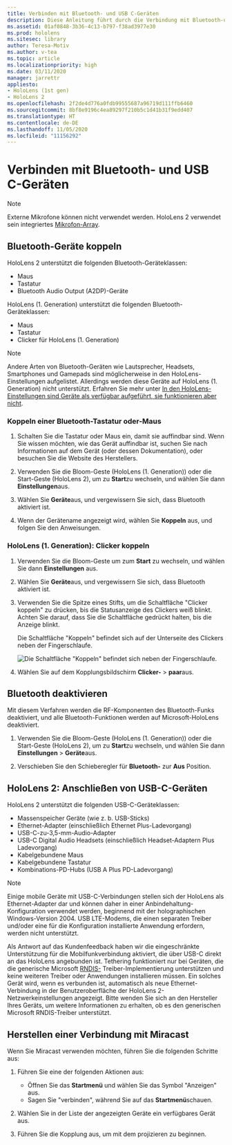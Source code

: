 ```yaml
---
title: Verbinden mit Bluetooth- und USB C-Geräten
description: Diese Anleitung führt durch die Verbindung mit Bluetooth-und USB-C-Geräten und-Zubehör.
ms.assetid: 01af0848-3b36-4c13-b797-f38ad3977e30
ms.prod: hololens
ms.sitesec: library
author: Teresa-Motiv
ms.author: v-tea
ms.topic: article
ms.localizationpriority: high
ms.date: 03/11/2020
manager: jarrettr
appliesto:
- HoloLens (1st gen)
- HoloLens 2
ms.openlocfilehash: 2f2de4d776a0fdb99555687a96719d111ffb6460
ms.sourcegitcommit: 8bf8e9196c4ea89297f210b5c1d41b31f9edd407
ms.translationtype: HT
ms.contentlocale: de-DE
ms.lasthandoff: 11/05/2020
ms.locfileid: "11156292"
---
```

# Verbinden mit Bluetooth- und USB C-Geräten

> [!NOTE]
> Externe Mikrofone können nicht verwendet werden. HoloLens 2 verwendet sein integriertes [Mikrofon-Array](hololens2-hardware.md#audio-and-speech).

## Bluetooth-Geräte koppeln

HoloLens 2 unterstützt die folgenden Bluetooth-Geräteklassen:

- Maus
- Tastatur
- Bluetooth Audio Output (A2DP)-Geräte

HoloLens (1. Generation) unterstützt die folgenden Bluetooth-Geräteklassen:

- Maus
- Tastatur
- Clicker für HoloLens (1. Generation)

> [!NOTE]
> Andere Arten von Bluetooth-Geräten wie Lautsprecher, Headsets, Smartphones und Gamepads sind möglicherweise in den HoloLens-Einstellungen aufgelistet. Allerdings werden diese Geräte auf HoloLens (1. Generation) nicht unterstützt. Erfahren Sie mehr unter [In den HoloLens-Einstellungen sind Geräte als verfügbar aufgeführt, sie funktionieren aber nicht](hololens-FAQ.md#hololens-settings-lists-devices-as-available-but-the-devices-dont-work).

### Koppeln einer Bluetooth-Tastatur oder-Maus

1. Schalten Sie die Tastatur oder Maus ein, damit sie auffindbar sind.  Wenn Sie wissen möchten, wie das Gerät auffindbar ist, suchen Sie nach Informationen auf dem Gerät (oder dessen Dokumentation), oder besuchen Sie die Website des Herstellers.

1. Verwenden Sie die Bloom-Geste (HoloLens (1. Generation)) oder die Start-Geste (HoloLens 2), um zu **Start**zu wechseln, und wählen Sie dann **Einstellungen**aus.

1. Wählen Sie **Geräte**aus, und vergewissern Sie sich, dass Bluetooth aktiviert ist.  

1. Wenn der Gerätename angezeigt wird, wählen Sie **Koppeln** aus, und folgen Sie den Anweisungen.

### HoloLens (1. Generation): Clicker koppeln

1. Verwenden Sie die Bloom-Geste um zum **Start** zu wechseln, und wählen Sie dann **Einstellungen** aus.

1. Wählen Sie **Geräte**aus, und vergewissern Sie sich, dass Bluetooth aktiviert ist.

1. Verwenden Sie die Spitze eines Stifts, um die Schaltfläche "Clicker koppeln" zu drücken, bis die Statusanzeige des Clickers weiß blinkt.  Achten Sie darauf, dass Sie die Schaltfläche gedrückt halten, bis die Anzeige blinkt.  

   Die Schaltfläche "Koppeln" befindet sich auf der Unterseite des Clickers neben der Fingerschlaufe.
   
   ![Die Schaltfläche "Koppeln" befindet sich neben der Fingerschlaufe.](images/use-hololens-clicker-1.png)
   
1. Wählen Sie auf dem Kopplungsbildschirm **Clicker-** > **paar**aus.

## Bluetooth deaktivieren

Mit diesem Verfahren werden die RF-Komponenten des Bluetooth-Funks deaktiviert, und alle Bluetooth-Funktionen werden auf Microsoft-HoloLens deaktiviert.

1. Verwenden Sie die Bloom-Geste (HoloLens (1. Generation)) oder die Start-Geste (HoloLens 2), um zu **Start**zu wechseln, und wählen Sie dann **Einstellungen** > **Geräte**aus.

1. Verschieben Sie den Schieberegler für **Bluetooth-** zur **Aus** Position.

## HoloLens 2: Anschließen von USB-C-Geräten

HoloLens 2 unterstützt die folgenden USB-C-Geräteklassen:

- Massenspeicher Geräte (wie z. b. USB-Sticks)
- Ethernet-Adapter (einschließlich Ethernet Plus-Ladevorgang)
- USB-C-zu-3,5-mm-Audio-Adapter
- USB-C Digital Audio Headsets (einschließlich Headset-Adaptern Plus Ladevorgang)
- Kabelgebundene Maus
- Kabelgebundene Tastatur
- Kombinations-PD-Hubs (USB A Plus PD-Ladevorgang)

> [!NOTE]
> Einige mobile Geräte mit USB-C-Verbindungen stellen sich der HoloLens als Ethernet-Adapter dar und können daher in einer Anbindehaltung-Konfiguration verwendet werden, beginnend mit der holographischen Windows-Version 2004. USB LTE-Modems, die einen separaten Treiber und/oder eine für die Konfiguration installierte Anwendung erfordern, werden nicht unterstützt.

Als Antwort auf das Kundenfeedback haben wir die eingeschränkte Unterstützung für die Mobilfunkverbindung aktiviert, die über USB-C direkt an das HoloLens angebunden ist.  Tethering funktioniert nur bei Geräten, die die generische Microsoft [RNDIS-](https://docs.microsoft.com/windows-hardware/drivers/network/overview-of-remote-ndis--rndis-) Treiber-Implementierung unterstützen und keine weiteren Treiber oder Anwendungen installieren müssen.  Ein solches Gerät wird, wenn es verbunden ist, automatisch als neue Ethernet-Verbindung in der Benutzeroberfläche der HoloLens 2-Netzwerkeinstellungen angezeigt. Bitte wenden Sie sich an den Hersteller Ihres Geräts, um weitere Informationen zu erhalten, ob es den generischen Microsoft RNDIS-Treiber unterstützt.

## Herstellen einer Verbindung mit Miracast

Wenn Sie Miracast verwenden möchten, führen Sie die folgenden Schritte aus:

1. Führen Sie eine der folgenden Aktionen aus:  

   - Öffnen Sie das **Startmenü** und wählen Sie das Symbol "Anzeigen" aus.
   - Sagen Sie "verbinden", während Sie auf das **Startmenü**schauen.  

1. Wählen Sie in der Liste der angezeigten Geräte ein verfügbares Gerät aus.

1. Führen Sie die Kopplung aus, um mit dem projizieren zu beginnen.
